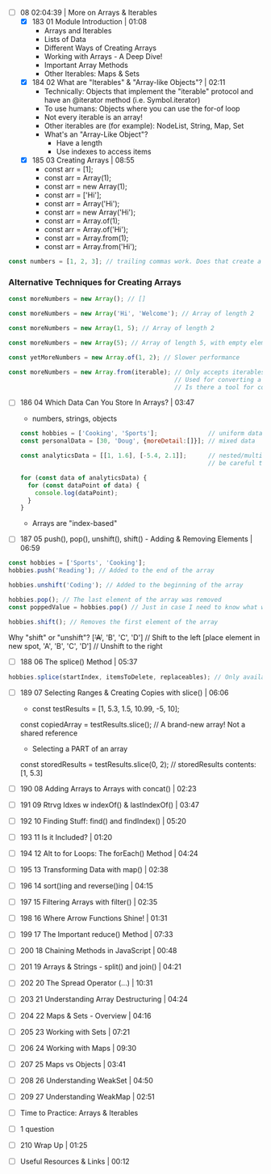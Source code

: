 - [ ] 08 02:04:39 | More on Arrays & Iterables
  - [x] 183 01 Module Introduction | 01:08
    - Arrays and Iterables
    - Lists of Data
    - Different Ways of Creating Arrays
    - Working with Arrays - A Deep Dive!
    - Important Array Methods
    - Other Iterables: Maps & Sets
  - [x] 184 02 What are "Iterables" & "Array-like Objects"? | 02:11
    - Technically: Objects that implement the "iterable" protocol and have an @iterator method (i.e. Symbol.iterator)
    - To use humans: Objects where you can use the for-of loop
    - Not every iterable is an array!
    - Other iterables are (for example): NodeList, String, Map, Set
    - What's an "Array-Like Object"?
      - Have a length
      - Use indexes to access items
  - [x] 185 03 Creating Arrays | 08:55
    - const arr = [1];
    - const arr = Array(1);
    - const arr = new Array(1);
    - const arr = ['Hi'];
    - const arr = Array('Hi');
    - const arr = new Array('Hi');
    - const arr = Array.of(1);
    - const arr = Array.of('Hi');
    - const arr = Array.from(1);
    - const arr = Array.from('Hi');
```javascript
const numbers = [1, 2, 3]; // trailing commas work. Does that create a new element? No. Most common
```
### Alternative Techniques for Creating Arrays

```javascript
const moreNumbers = new Array(); // []

const moreNumbers = new Array('Hi', 'Welcome'); // Array of length 2

const moreNumbers = new Array(1, 5); // Array of length 2

const moreNumbers = new Array(5); // Array of length 5, with empty elements

const yetMoreNumbers = new Array.of(1, 2); // Slower performance

const moreNumbers = new Array.from(iterable); // Only accepts iterables/array-like objects as parameters
                                              // Used for converting a non-array iterable into an array
                                              // Is there a tool for converting from array to NodeList?
```

  - [ ] 186 04 Which Data Can You Store In Arrays? | 03:47
    - numbers, strings, objects
    
    ```javascript
    const hobbies = ['Cooking', 'Sports'];              // uniform data
    const personalData = [30, 'Doug', {moreDetail:[]}]; // mixed data
    
    const analyticsData = [[1, 1.6], [-5.4, 2.1]];      // nested/multidimensional data
                                                        // be careful to not use non-array elements
    
    for (const data of analyticsData) {
      for (const dataPoint of data) {
        console.log(dataPoint);
      }
    }
    ```
    - Arrays are "index-based"
    
  - [ ] 187 05 push(), pop(), unshift(), shift() - Adding & Removing Elements | 06:59
  
  ```javascript
  const hobbies = ['Sports', 'Cooking'];
  hobbies.push('Reading'); // Added to the end of the array
  
  hobbies.unshift('Coding'); // Added to the beginning of the array
  
  hobbies.pop(); // The last element of the array was removed
  const poppedValue = hobbies.pop() // Just in case I need to know what was removed
  
  hobbies.shift(); // Removes the first element of the array
  ```
  
  Why "shift" or "unshift"?
  [<strike>'A'</strike>, 'B', 'C', 'D'] // Shift to the left
  [place element in new spot, 'A', 'B', 'C', 'D'] // Unshift to the right

  - [ ] 188 06 The splice() Method | 05:37
  
  ```javascript
  hobbies.splice(startIndex, itemsToDelete, replaceables); // Only available on real arrays
  ```
  
  - [ ] 189 07 Selecting Ranges & Creating Copies with slice() | 06:06
    - const testResults = [1, 5.3, 1.5, 10.99, -5, 10];
    
    const copiedArray = testResults.slice(); // A brand-new array! Not a shared reference
    
    - Selecting a PART of an array
    
    const storedResults = testResults.slice(0, 2); // storedResults contents: [1, 5.3]
    
    
    
  - [ ] 190 08 Adding Arrays to Arrays with concat() | 02:23
  - [ ] 191 09 Rtrvg Idxes w indexOf() & lastIndexOf() | 03:47
  - [ ] 192 10 Finding Stuff: find() and findIndex() | 05:20
  - [ ] 193 11 Is it Included? | 01:20
  - [ ] 194 12 Alt to for Loops: The forEach() Method | 04:24
  - [ ] 195 13 Transforming Data with map() | 02:38
  - [ ] 196 14 sort()ing and reverse()ing | 04:15
  - [ ] 197 15 Filtering Arrays with filter() | 02:35
  - [ ] 198 16 Where Arrow Functions Shine! | 01:31
  - [ ] 199 17 The Important reduce() Method | 07:33
  - [ ] 200 18 Chaining Methods in JavaScript | 00:48
  - [ ] 201 19 Arrays & Strings - split() and join() | 04:21
  - [ ] 202 20 The Spread Operator (...) | 10:31
  - [ ] 203 21 Understanding Array Destructuring | 04:24
  - [ ] 204 22 Maps & Sets - Overview | 04:16
  - [ ] 205 23 Working with Sets | 07:21
  - [ ] 206 24 Working with Maps | 09:30
  - [ ] 207 25 Maps vs Objects | 03:41
  - [ ] 208 26 Understanding WeakSet | 04:50
  - [ ] 209 27 Understanding WeakMap | 02:51
  - [ ] Time to Practice: Arrays & Iterables
  - [ ] 1 question
  - [ ] 210 Wrap Up | 01:25
  - [ ] Useful Resources & Links | 00:12
